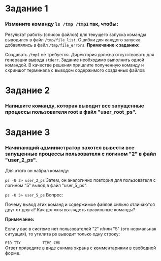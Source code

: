 # Задание 1
### Измените команду `ls /tmp /tmp1` так, чтобы:

Результат работы (список файлов) для текущего запуска команды выводился в файл `/tmp/file_list`.
Ошибки для каждого запуска добавлялись в файл `/tmp/file_errors`.
__Примечание к заданию:__

Создавать `/tmp1` не требуется. Директория должна отсутствовать для генерации вывода `stderr`.
Задание необходимо выполнить одной командой.
В качестве решения пришлите полученную команду и скриншот терминала с выводом содержимого созданных файлов

# Задание 2
### Напишите команду, которая выводит все запущенные процессы пользователя root в файл "user_root_ps".

# Задание 3
### Начинающий администратор захотел вывести все запущенные процессы пользователя с логином "2" в файл "user_2_ps".

Для этого он набрал команду:

`ps -U 2> user_2_ps`
Затем, он аналогично повторил для пользователя с логином "5" вывод в файл "user_5_ps":

`ps -U 5> user_5_ps`
Вопрос:

Почему вывод этих команд и содержимое файлов сильно отличаются друг от друга? Как должны выглядеть правильные команды?

__Примечание:__

Если у вас в системе нет пользователей "2" и/или "5" (это нормальная ситуация), то утилита ps выводит только одну строку:

` PID TTY          TIME CMD  `   
Ответ приведите в виде снимка экрана с комментариями в свободной форме.
